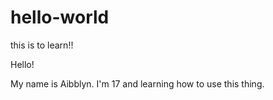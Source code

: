 # hello-world
this is to learn!!

Hello! 

My name is Aibblyn. I'm 17 and learning how to use this thing.
